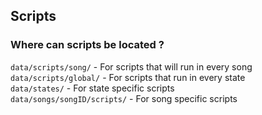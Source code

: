 ## Scripts
### Where can scripts be located ?
`data/scripts/song/` - For scripts that will run in every song <br>
`data/scripts/global/` - For scripts that run in every state<br>
`data/states/` - For state specific scripts <br> 
`data/songs/songID/scripts/` - For song specific scripts<br>